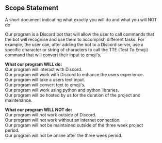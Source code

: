## Scope Statement
A short document indicating what exactly you will do and what you will NOT do

Our program is a Discord bot that will allow the user to call commands that the bot will recognise and use them to accomplish different tasks. For example, the user can, after adding the bot to a Discord server, use a specific character or string of characters to call the TTE (Test To Emoji) command that will convert their input to emoji's.


**What our program WILL do:** <br>
Our program will interact with Discord. <br>
Our program will work with Discord to enhance the users experience. <br>
Our program will take a users text input. <br>
Our program will convert text to emoji's. <br>
Our program will work using python and python libraries. <br>
Our program will be hosted by us for the duration of the project and maintenance. <br>

**What our program WILL NOT do:** <br>
Our program will not work outside of Discord. <br>
Our program will not work without an internet connection. <br>
Our program will not be maintained outside of the three week project period. <br>
Our program will not be online after the three week period. <br>

